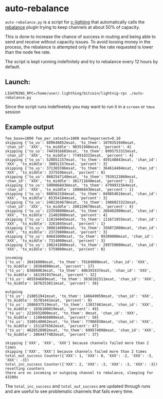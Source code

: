 # auto-rebalance

`auto-rebalance.py` is a script for [c-lighting](https://github.com/ElementsProject/lightning) that automatically calls the [rebalance](https://github.com/lightningd/plugins/tree/master/rebalance) plugin trying to keep channels at about 50% of capacity.

This is done to increase the chance of success in routing and being able to send and receive without capacity issues. To avoid loosing money in the process, the rebalance is attempted only if the fee rate requested is lower than the node fee rate.

The script is kept running indefinitely and try to rebalance every 12 hours by default.

## Launch:

`LIGHTNING_RPC=/home/user/.lighthing/bitcoin/lightnig-rpc ./auto-rebalance.py`

Since the script runs indefinetely you may want to run it in a `screen` or `tmux` session

## Example output

```
fee_base=1000 fee_per_satoshi=1000 maxfeepercent=0.10
skipping {'to_us': 889648052msat, 'to_them': 1070351948msat, 'chan_id': 'XXX', 'to_middle': 90351948msat, 'percent': 4}
skipping {'to_us': 7445916685msat, 'to_them': 8995753315msat, 'chan_id': 'XXX', 'to_middle': 774918315msat, 'percent': 4}
skipping {'to_us': 520851157msat, 'to_them': 459148843msat, 'chan_id': 'XXX', 'to_middle': 30851157msat, 'percent': 3}
skipping {'to_us': 371365596msat, 'to_them': 364614404msat, 'chan_id': 'XXX', 'to_middle': 3375596msat, 'percent': 0}
skipping {'to_us': 8602547140msat, 'to_them': 7839123860msat, 'chan_id': 'XXX', 'to_middle': 381711640msat, 'percent': 2}
skipping {'to_us': 5000068436msat, 'to_them': 4799931564msat, 'chan_id': 'XXX', 'to_middle': 100068436msat, 'percent': 1}
skipping {'to_us': 980563184msat, 'to_them': 849854816msat, 'chan_id': 'XXX', 'to_middle': 65354184msat, 'percent': 3}
skipping {'to_us': 2402264678msat, 'to_them': 1986023322msat, 'chan_id': 'XXX', 'to_middle': 208120678msat, 'percent': 4}
skipping {'to_us': 223598000msat, 'to_them': 266402000msat, 'chan_id': 'XXX', 'to_middle': 21402000msat, 'percent': 4}
skipping {'to_us': 118194045msat, 'to_them': 111671955msat, 'chan_id': 'XXX', 'to_middle': 3261045msat, 'percent': 1}
skipping {'to_us': 308614000msat, 'to_them': 356072000msat, 'chan_id': 'XXX', 'to_middle': 23729000msat, 'percent': 3}
skipping {'to_us': 84681000msat, 'to_them': 99309000msat, 'chan_id': 'XXX', 'to_middle': 7314000msat, 'percent': 3}
skipping {'to_us': 288241000msat, 'to_them': 299759000msat, 'chan_id': 'XXX', 'to_middle': 5759000msat, 'percent': 0}

incoming
{'to_us': 38416000msat, 'to_them': 79184000msat, 'chan_id': 'XXX', 'to_middle': 20384000msat, 'percent': 17}
{'to_us': 83608063msat, 'to_them': 406391937msat, 'chan_id': 'XXX', 'to_middle': 161391937msat, 'percent': 32}
{'to_us': 485594689msat, 'to_them': 3838102311msat, 'chan_id': 'XXX', 'to_middle': 1676253811msat, 'percent': 38}

outgoing
{'to_us': 218051941msat, 'to_them': 146649059msat, 'chan_id': 'XXX', 'to_middle': 35701441msat, 'percent': 9}
{'to_us': 2086037519msat, 'to_them': 13837481msat, 'chan_id': 'XXX', 'to_middle': 1036100019msat, 'percent': 49}
{'to_us': 2216932000msat, 'to_them': 0msat, 'chan_id': 'XXX', 'to_middle': 1108466000msat, 'percent': 50}
{'to_us': 3100140062msat, 'to_them': 77986938msat, 'chan_id': 'XXX', 'to_middle': 1511076562msat, 'percent': 47}
{'to_us': 4828528902msat, 'to_them': 699574098msat, 'chan_id': 'XXX', 'to_middle': 2064477402msat, 'percent': 37}

skipping ['XXX', 'XXX', 'XXX'] because channels failed more than 2 times
skipping ['XXX', 'XXX'] because channels failed more than 2 times
total_out_success Counter({'XXX': 1, 'XXX': 0, 'XXX': -2, 'XXX': -3, 'XXX': -3})
total_inc_success Counter({'XXX': 2, 'XXX': -3, 'XXX': -3, 'XXX': -3})
resetting counters
there are no incoming or outgoing channel to rebalance, sleeping for 43200s
```

The `total_inc_success` and `total_out_success` are updated through runs and are useful to see problematic channels that fails every time.